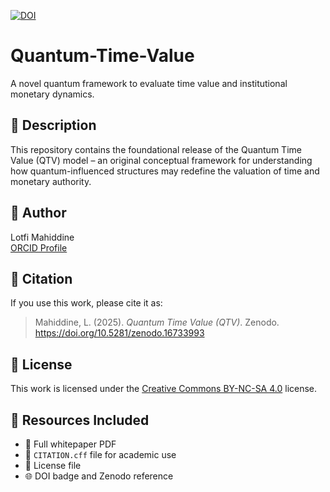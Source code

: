 [![DOI](https://zenodo.org/badge/DOI/10.5281/zenodo.16733993.svg)](https://doi.org/10.5281/zenodo.16733993)

# Quantum-Time-Value
A novel quantum framework to evaluate time value and institutional monetary dynamics.

## 📘 Description
This repository contains the foundational release of the Quantum Time Value (QTV) model – an original conceptual framework for understanding how quantum-influenced structures may redefine the valuation of time and monetary authority.

## 👤 Author
Lotfi Mahiddine  
[ORCID Profile](https://orcid.org/0009-0003-4116-8571)

## 🔗 Citation
If you use this work, please cite it as:

> Mahiddine, L. (2025). *Quantum Time Value (QTV)*. Zenodo. https://doi.org/10.5281/zenodo.16733993

## 📜 License
This work is licensed under the [Creative Commons BY-NC-SA 4.0](https://creativecommons.org/licenses/by-nc-sa/4.0/) license.

## 📎 Resources Included
- 📝 Full whitepaper PDF
- 📄 `CITATION.cff` file for academic use
- 🧾 License file
- 🌐 DOI badge and Zenodo reference
